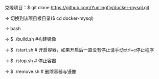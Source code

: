 克隆项目：$ git clone https://github.com/Yunlingfly/docker-mysql.git

-> 切换到该项目根目录($ cd docker-mysql)

-> bash

-> $ ./build.sh     #构建镜像

-> $ ./start.sh     # 开启容器，如果开启后一直没有停止请手动ctrl+c停止程序

-> $ ./stop.sh      # 停止容器

-> $ ./remove.sh    # 删除容器与镜像
